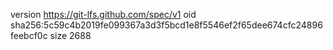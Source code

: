 version https://git-lfs.github.com/spec/v1
oid sha256:5c59c4b2019fe099367a3d3f5bcd1e8f5546ef2f65dee674cfc24896feebcf0c
size 2688
